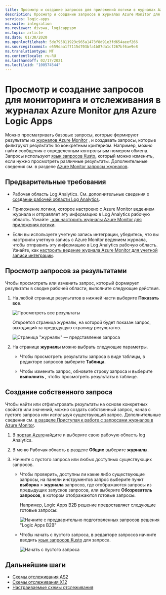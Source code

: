 ```yaml
---
title: Просмотр и создание запросов для приложений логики в журналах Azure Monitor
description: Просмотр и создание запросов в журналах Azure Monitor для Azure Logic Apps
services: logic-apps
ms.suite: integration
ms.reviewer: divswa, logicappspm
ms.topic: article
ms.date: 01/30/2020
ms.openlocfilehash: 5de795811923c965a1473f8d91e3fd654aeef266
ms.sourcegitcommit: e559daa1f7115d703bfa1b87da1cf267bf6ae9e8
ms.translationtype: MT
ms.contentlocale: ru-RU
ms.lasthandoff: 02/17/2021
ms.locfileid: "100574544"
---
```

# <a name="view-and-create-queries-for-monitoring-and-tracking-in-azure-monitor-logs-for-azure-logic-apps"></a>Просмотр и создание запросов для мониторинга и отслеживания в журналах Azure Monitor для Azure Logic Apps

Можно просматривать базовые запросы, которые формируют результаты из [журналов Azure Monitor](../azure-monitor/logs/log-query-overview.md) , и создавать запросы, которые фильтруют результаты по конкретным критериям. Например, можно найти сообщения с определенным контрольным номером обмена. Запросы используют [язык запросов Kusto](/azure/data-explorer/kusto/query/), который можно изменить, если нужно просмотреть различные результаты. Дополнительные сведения см. в разделе [Azure Monitor запросы журналов](/azure/data-explorer/kusto/query/).

## <a name="prerequisites"></a>Предварительные требования

* Рабочая область Log Analytics. См. дополнительные сведения о [создании рабочей области Log Analytics](../azure-monitor/logs/quick-create-workspace.md).

* Приложение логики, которое настроено с Azure Monitor ведением журнала и отправляет эту информацию в Log Analytics рабочую область. Узнайте [, как настроить журналы Azure Monitor для приложения логики](../logic-apps/monitor-logic-apps.md).

* Если вы используете учетную запись интеграции, убедитесь, что вы настроили учетную запись с Azure Monitor ведением журнала, чтобы отправить эту информацию в Log Analytics рабочую область. Узнайте, как [настроить ведение журнала Azure Monitor для учетной записи интеграции](../logic-apps/monitor-b2b-messages-log-analytics.md).

## <a name="view-queries-behind-results"></a>Просмотр запросов за результатами

Чтобы просмотреть или изменить запрос, который формирует результаты в сводке рабочей области, выполните следующие действия.

1. На любой странице результатов в нижней части выберите **Показать все**.

   ![Просмотреть все результаты](./media/create-monitoring-tracking-queries/logic-app-see-all.png)

   Откроется страница журналы, на которой будет показан запрос, выходящий за предыдущую страницу результатов.

   ![Страница "журналы" — представление запроса](./media/create-monitoring-tracking-queries/view-query-behind-results.png)

1. На странице **журналы** можно выбрать следующие параметры.

   * Чтобы просмотреть результаты запроса в виде таблицы, в редакторе запросов выберите **Таблица**.

   * Чтобы изменить запрос, обновите строку запроса и выберите **выполнить** , чтобы просмотреть результаты в таблице.

## <a name="create-your-own-query"></a>Создание собственного запроса

Чтобы найти или отфильтровать результаты на основе конкретных свойств или значений, можно создать собственный запрос, начав с пустого запроса или используя существующий запрос. Дополнительные сведения см. [в разделе Приступая к работе с запросами журналов в Azure Monitor](../azure-monitor/logs/get-started-queries.md).

1. В [портал Azure](https://portal.azure.com)найдите и выберите свою рабочую область log Analytics.

1. В меню Рабочая область в разделе **Общие** выберите **журналы**.

1. Начните с пустого запроса или любых доступных существующих запросов.

   * Чтобы проверить, доступны ли какие либо существующие запросы, на панели инструментов запрос выберите пункт **выборка**  >  **журнала** запросов, где отображаются запросы из предыдущих запусков запросов, или выберите **Обозреватель запросов**, в котором отображаются готовые запросы.

     Например, Logic Apps B2B решение предоставляет следующие готовые запросы:

     ![Начните с предварительно подготовленных запросов решения "Logic Apps B2B"](./media/create-monitoring-tracking-queries/b2b-prebuilt-queries.png)

   * Чтобы начать с пустого запроса, в редакторе запросов начните вводить [язык запросов Kusto](/azure/data-explorer/kusto/query/) для запроса.

     ![Начать с пустого запроса](./media/create-monitoring-tracking-queries/create-query-from-blank.png)

## <a name="next-steps"></a>Дальнейшие шаги

* [Схемы отслеживания AS2](../logic-apps/logic-apps-track-integration-account-as2-tracking-schemas.md)
* [Схемы отслеживания X12](../logic-apps/logic-apps-track-integration-account-x12-tracking-schema.md)
* [Настраиваемые схемы отслеживания](../logic-apps/logic-apps-track-integration-account-custom-tracking-schema.md)